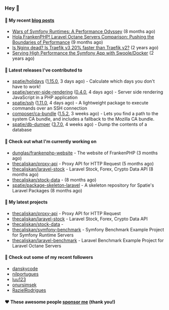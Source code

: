 ### Hey 👋

#### 📜 My recent [blog posts](https://caliskanemre.medium.com/)

- [Wars of Symfony Runtimes: A Performance Odyssey](https://medium.com/beyn-technology/wars-of-symfony-runtimes-a-performance-odyssey-7b0120e8f9e1?source=rss-cf41ab240584------2) (8 months ago)
- [Hola FrankenPHP! Laravel Octane Servers Comparison: Pushing the Boundaries of Performance](https://medium.com/beyn-technology/hola-frankenphp-laravel-octane-servers-comparison-pushing-the-boundaries-of-performance-d3e7ad8e652c?source=rss-cf41ab240584------2) (9 months ago)
- [Is Nginx dead? Is Traefik v3 20% faster than Traefik v2?](https://medium.com/beyn-technology/is-nginx-dead-is-traefik-v3-20-faster-than-traefik-v2-f28ffb7eed3e?source=rss-cf41ab240584------2) (2 years ago)
- [Serving High Performance the Symfony App with Swoole/Docker](https://medium.com/beyn-technology/serving-high-performance-the-symfony-app-with-swoole-docker-758d8f176889?source=rss-cf41ab240584------2) (2 years ago)

#### 🔭 Latest releases I've contributed to

- [spatie/holidays](https://github.com/spatie/holidays) ([1.15.0](https://github.com/spatie/holidays/releases/tag/1.15.0), 3 days ago) - Calculate which days you don&#39;t have to work!
- [spatie/server-side-rendering](https://github.com/spatie/server-side-rendering) ([0.4.0](https://github.com/spatie/server-side-rendering/releases/tag/0.4.0), 4 days ago) - Server side rendering JavaScript in a PHP application
- [spatie/ssh](https://github.com/spatie/ssh) ([1.11.0](https://github.com/spatie/ssh/releases/tag/1.11.0), 4 days ago) - A lightweight package to execute commands over an SSH connection
- [composer/ca-bundle](https://github.com/composer/ca-bundle) ([1.5.2](https://github.com/composer/ca-bundle/releases/tag/1.5.2), 3 weeks ago) - Lets you find a path to the system CA bundle, and includes a fallback to the Mozilla CA bundle.
- [spatie/db-dumper](https://github.com/spatie/db-dumper) ([3.7.0](https://github.com/spatie/db-dumper/releases/tag/3.7.0), 4 weeks ago) - Dump the contents of a database

#### 👷 Check out what I'm currently working on

- [dunglas/frankenphp-website](https://github.com/dunglas/frankenphp-website) - The website of FrankenPHP (3 months ago)
- [thecaliskan/proxy-api](https://github.com/thecaliskan/proxy-api) - Proxy API for HTTP Request (5 months ago)
- [thecaliskan/laravel-stock](https://github.com/thecaliskan/laravel-stock) - Laravel Stock, Forex, Crypto Data API (8 months ago)
- [thecaliskan/stock-data](https://github.com/thecaliskan/stock-data) -  (8 months ago)
- [spatie/package-skeleton-laravel](https://github.com/spatie/package-skeleton-laravel) - A skeleton repository for Spatie&#39;s Laravel Packages (8 months ago)

#### 🌱 My latest projects

- [thecaliskan/proxy-api](https://github.com/thecaliskan/proxy-api) - Proxy API for HTTP Request
- [thecaliskan/laravel-stock](https://github.com/thecaliskan/laravel-stock) - Laravel Stock, Forex, Crypto Data API
- [thecaliskan/stock-data](https://github.com/thecaliskan/stock-data) - 
- [thecaliskan/symfony-benchmark](https://github.com/thecaliskan/symfony-benchmark) - Symfony Benchmark Example Project for Symfony Runtime Servers 
- [thecaliskan/laravel-benchmark](https://github.com/thecaliskan/laravel-benchmark) - Laravel Benchmark Example Project for Laravel Octane Servers

#### 👯 Check out some of my recent followers

- [danskycode](https://github.com/danskycode)
- [nilportugues](https://github.com/nilportugues)
- [luu123](https://github.com/luu123)
- [onursimsek](https://github.com/onursimsek)
- [RazielRodrigues](https://github.com/RazielRodrigues)

#### ❤️ These awesome people [sponsor me](https://github.com/sponsors/thecaliskan) (thank you!)

